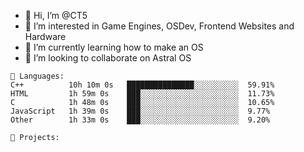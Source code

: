 - 👋 Hi, I’m @CT5
- 👀 I’m interested in Game Engines, OSDev, Frontend Websites and Hardware
- 🌱 I’m currently learning how to make an OS
- 💞️ I’m looking to collaborate on Astral OS

```text
💾 Languages:
C++          10h 10m 0s   ███████████████░░░░░░░░░░  59.91%
HTML         1h 59m 0s    ███░░░░░░░░░░░░░░░░░░░░░░  11.73%
C            1h 48m 0s    ███░░░░░░░░░░░░░░░░░░░░░░  10.65%
JavaScript   1h 39m 0s    ███░░░░░░░░░░░░░░░░░░░░░░  9.77%
Other        1h 33m 0s    ███░░░░░░░░░░░░░░░░░░░░░░  9.20%

💼 Projects:
```
<!---
Cherrytree56567/Cherrytree56567 is a ✨ special ✨ repository because its `README.md` (this file) appears on your GitHub profile.
You can click the Preview link to take a look at your changes. 
--->
